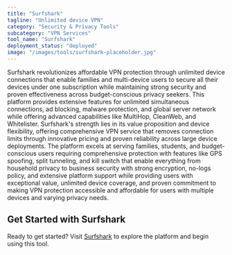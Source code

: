 ```yaml
---
title: "Surfshark"
tagline: "Unlimited device VPN"
category: "Security & Privacy Tools"
subcategory: "VPN Services"
tool_name: "Surfshark"
deployment_status: "deployed"
image: "/images/tools/surfshark-placeholder.jpg"
---
```

Surfshark revolutionizes affordable VPN protection through unlimited device connections that enable families and multi-device users to secure all their devices under one subscription while maintaining strong security and proven effectiveness across budget-conscious privacy seekers. This platform provides extensive features for unlimited simultaneous connections, ad blocking, malware protection, and global server network while offering advanced capabilities like MultiHop, CleanWeb, and Whitelister. Surfshark's strength lies in its value proposition and device flexibility, offering comprehensive VPN service that removes connection limits through innovative pricing and proven reliability across large device deployments. The platform excels at serving families, students, and budget-conscious users requiring comprehensive protection with features like GPS spoofing, split tunneling, and kill switch that enable everything from household privacy to business security with strong encryption, no-logs policy, and extensive platform support while providing users with exceptional value, unlimited device coverage, and proven commitment to making VPN protection accessible and affordable for users with multiple devices and varying privacy needs.
## Get Started with Surfshark

Ready to get started? Visit [Surfshark](https://surfshark.com) to explore the platform and begin using this tool.
